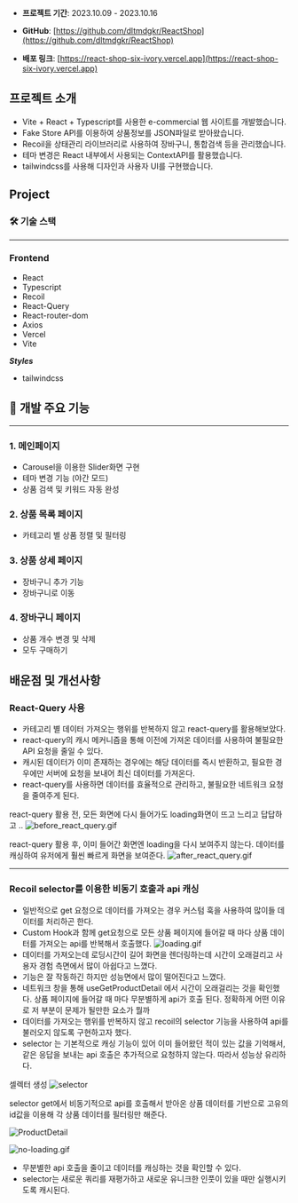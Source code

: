 - **프로젝트 기간**: 2023.10.09 - 2023.10.16

- **GitHub**: [https://github.com/dltmdgkr/ReactShop](https://github.com/dltmdgkr/ReactShop)

- **배포 링크**: [https://react-shop-six-ivory.vercel.app](https://react-shop-six-ivory.vercel.app)

## **프로젝트 소개**

- Vite + React + Typescript를 사용한 e-commercial 웹 사이트를 개발했습니다.
- Fake Store API를 이용하여 상품정보를 JSON파일로 받아왔습니다.
- Recoil을 상태관리 라이브러리로 사용하여 장바구니, 통합검색 등을 관리했습니다.
- 테마 변경은 React 내부에서 사용되는 ContextAPI를 활용했습니다.
- tailwindcss를 사용해 디자인과 사용자 UI를 구현했습니다.

## Project

### 🛠 기술 스택

---

### Frontend

- React
- Typescript
- Recoil
- React-Query
- React-router-dom
- Axios
- Vercel
- Vite

**_Styles_**

- tailwindcss

## 🔗 개발 주요 기능

---

### 1. 메인페이지

- Carousel을 이용한 Slider화면 구현
- 테마 변경 기능 (야간 모드)
- 상품 검색 및 키워드 자동 완성

### 2. 상품 목록 페이지

- 카테고리 별 상품 정렬 및 필터링

### 3. 상품 상세 페이지

- 장바구니 추가 기능
- 장바구니로 이동

### 4. 장바구니 페이지

- 상품 개수 변경 및 삭제
- 모두 구매하기

## 배운점 및 개선사항

### React-Query 사용

- 카테고리 별 데이터 가져오는 행위를 반복하지 않고 react-query를 활용해보았다.
- react-query의 캐시 메커니즘을 통해 이전에 가져온 데이터를 사용하여 불필요한 API 요청을 줄일 수 있다.
- 캐시된 데이터가 이미 존재하는 경우에는 해당 데이터를 즉시 반환하고, 필요한 경우에만 서버에 요청을 보내어 최신 데이터를 가져온다.
- react-query를 사용하면 데이터를 효율적으로 관리하고, 불필요한 네트워크 요청을 줄여주게 된다.

react-query 활용 전, 모든 화면에 다시 들어가도 loading화면이 뜨고 느리고 답답하고 ..
![before_react_query.gif](/images/before_react_query.gif)

react-query 활용 후, 이미 들어간 화면엔 loading을 다시 보여주지 않는다. 데이터를 캐싱하여 유저에게 훨씬 빠르게 화면을 보여준다.
![after_react_query.gif](/images/after_react_query.gif)

---

### Recoil selector를 이용한 비동기 호출과 api 캐싱

- 일반적으로 get 요청으로 데이터를 가져오는 경우 커스텀 훅을 사용하여 많이들 데이터를 처리하곤 한다.
- Custom Hook과 함께 get요청으로 모든 상품 페이지에 들어갈 때 마다 상품 데이터를 가져오는 api를 반복해서 호출했다.
  ![loading.gif](/images/loading.gif)
- 데이터를 가져오는데 로딩시간이 길어 화면을 렌더링하는데 시간이 오래걸리고 사용자 경험 측면에서 많이 아쉽다고 느꼈다.
- 기능은 잘 작동하긴 하지만 성능면에서 많이 떨어진다고 느꼈다.
- 네트워크 창을 통해 useGetProductDetail 에서 시간이 오래걸리는 것을 확인했다. 상품 페이지에 들어갈 때 마다 무분별하게 api가 호출 된다. 정확하게 어떤 이유로 저 부분이 문제가 될만한 요소가 뭘까
- 데이터를 가져오는 행위를 반복하지 않고 recoil의 selector 기능을 사용하여 api를 불러오지 않도록 구현하고자 했다.
- selector 는 기본적으로 캐싱 기능이 있어 이미 들어왔던 적이 있는 값을 기억해서, 같은 응답을 보내는 api 호출은 추가적으로 요청하지 않는다. 따라서 성능상 유리하다.

셀렉터 생성
![selector](/images/selector.png)

selector get에서 비동기적으로 api를 호출해서 받아온 상품 데이터를 기반으로 고유의 id값을 이용해 각 상품 데이터를 필터링만 해준다.

![ProductDetail](/images/ProductDetail.png)

![no-loading.gif](/images/no-loading.gif)

- 무분별한 api 호출을 줄이고 데이터를 캐싱하는 것을 확인할 수 있다.
- selector는 새로운 쿼리를 재평가하고 새로운 유니크한 인풋이 있을 때만 실행시키도록 캐시된다.
